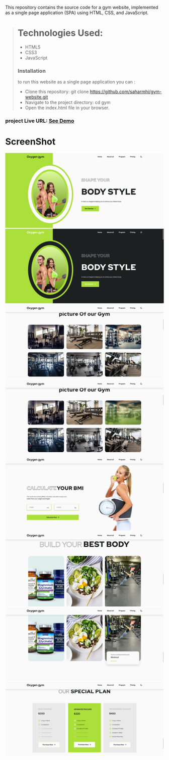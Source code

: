 This repository contains the source code for a gym website, implemented as a single page application (SPA) using HTML, CSS, and JavaScript.

># Technologies Used:
>
>- HTML5
>- CSS3
>- JavaScript
>
> ### Installation
>to run this website as a single page application you can :
> - Clone this repository: git clone https://github.com/saharmhi/gym-website.git
> - Navigate to the project directory: cd gym
> - Open the index.html file in your browser.
>

### project Live URL: [See Demo](https://saharmhi.github.io/gym-website/)


# ScreenShot
![image](./gym/img/Screenshot%20(138).png)
![image](./gym/img/Screenshot%20(139).png)
![image](./gym/img/Screenshot%20(140).png)
![image](./gym/img/Screenshot%20(141).png)
![image](./gym/img/Screenshot%20(142).png)
![image](./gym/img/Screenshot%20(143).png)
![image](./gym/img/Screenshot%20(144).png)
![image](./gym/img/Screenshot%20(145).png)





